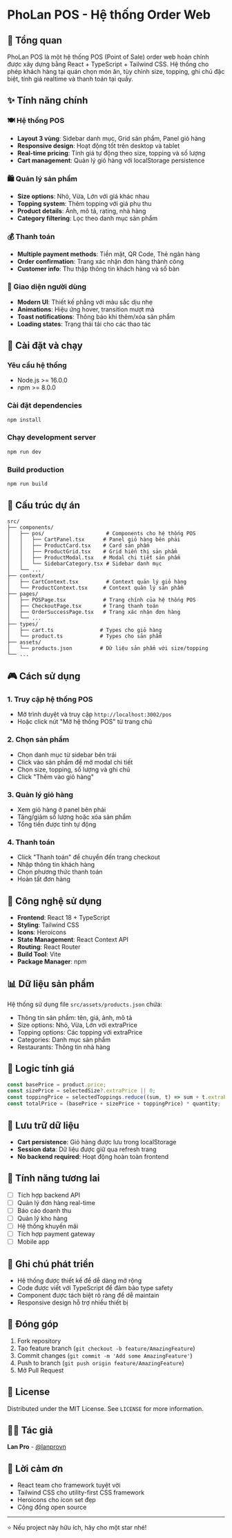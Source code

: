# PhoLan POS - Hệ thống Order Web

## 🎯 Tổng quan

PhoLan POS là một hệ thống POS (Point of Sale) order web hoàn chỉnh được xây dựng bằng React + TypeScript + Tailwind CSS. Hệ thống cho phép khách hàng tại quán chọn món ăn, tùy chỉnh size, topping, ghi chú đặc biệt, tính giá realtime và thanh toán tại quầy.

## ✨ Tính năng chính

### 🍽️ Hệ thống POS
- **Layout 3 vùng**: Sidebar danh mục, Grid sản phẩm, Panel giỏ hàng
- **Responsive design**: Hoạt động tốt trên desktop và tablet
- **Real-time pricing**: Tính giá tự động theo size, topping và số lượng
- **Cart management**: Quản lý giỏ hàng với localStorage persistence

### 🛍️ Quản lý sản phẩm
- **Size options**: Nhỏ, Vừa, Lớn với giá khác nhau
- **Topping system**: Thêm topping với giá phụ thu
- **Product details**: Ảnh, mô tả, rating, nhà hàng
- **Category filtering**: Lọc theo danh mục sản phẩm

### 💰 Thanh toán
- **Multiple payment methods**: Tiền mặt, QR Code, Thẻ ngân hàng
- **Order confirmation**: Trang xác nhận đơn hàng thành công
- **Customer info**: Thu thập thông tin khách hàng và số bàn

### 🎨 Giao diện người dùng
- **Modern UI**: Thiết kế phẳng với màu sắc dịu nhẹ
- **Animations**: Hiệu ứng hover, transition mượt mà
- **Toast notifications**: Thông báo khi thêm/xóa sản phẩm
- **Loading states**: Trạng thái tải cho các thao tác

## 🚀 Cài đặt và chạy

### Yêu cầu hệ thống
- Node.js >= 16.0.0
- npm >= 8.0.0

### Cài đặt dependencies
```bash
npm install
```

### Chạy development server
```bash
npm run dev
```

### Build production
```bash
npm run build
```

## 📁 Cấu trúc dự án

```
src/
├── components/
│   ├── pos/                    # Components cho hệ thống POS
│   │   ├── CartPanel.tsx      # Panel giỏ hàng bên phải
│   │   ├── ProductCard.tsx    # Card sản phẩm
│   │   ├── ProductGrid.tsx    # Grid hiển thị sản phẩm
│   │   ├── ProductModal.tsx   # Modal chi tiết sản phẩm
│   │   └── SidebarCategory.tsx # Sidebar danh mục
│   └── ...
├── context/
│   ├── CartContext.tsx         # Context quản lý giỏ hàng
│   └── ProductContext.tsx     # Context quản lý sản phẩm
├── pages/
│   ├── POSPage.tsx            # Trang chính của hệ thống POS
│   ├── CheckoutPage.tsx       # Trang thanh toán
│   ├── OrderSuccessPage.tsx   # Trang xác nhận đơn hàng
│   └── ...
├── types/
│   ├── cart.ts               # Types cho giỏ hàng
│   └── product.ts            # Types cho sản phẩm
├── assets/
│   └── products.json         # Dữ liệu sản phẩm với size/topping
└── ...
```

## 🎮 Cách sử dụng

### 1. Truy cập hệ thống POS
- Mở trình duyệt và truy cập `http://localhost:3002/pos`
- Hoặc click nút "Mở hệ thống POS" từ trang chủ

### 2. Chọn sản phẩm
- Chọn danh mục từ sidebar bên trái
- Click vào sản phẩm để mở modal chi tiết
- Chọn size, topping, số lượng và ghi chú
- Click "Thêm vào giỏ hàng"

### 3. Quản lý giỏ hàng
- Xem giỏ hàng ở panel bên phải
- Tăng/giảm số lượng hoặc xóa sản phẩm
- Tổng tiền được tính tự động

### 4. Thanh toán
- Click "Thanh toán" để chuyển đến trang checkout
- Nhập thông tin khách hàng
- Chọn phương thức thanh toán
- Hoàn tất đơn hàng

## 🔧 Công nghệ sử dụng

- **Frontend**: React 18 + TypeScript
- **Styling**: Tailwind CSS
- **Icons**: Heroicons
- **State Management**: React Context API
- **Routing**: React Router
- **Build Tool**: Vite
- **Package Manager**: npm

## 📊 Dữ liệu sản phẩm

Hệ thống sử dụng file `src/assets/products.json` chứa:
- Thông tin sản phẩm: tên, giá, ảnh, mô tả
- Size options: Nhỏ, Vừa, Lớn với extraPrice
- Topping options: Các topping với extraPrice
- Categories: Danh mục sản phẩm
- Restaurants: Thông tin nhà hàng

## 🎯 Logic tính giá

```typescript
const basePrice = product.price;
const sizePrice = selectedSize?.extraPrice || 0;
const toppingPrice = selectedToppings.reduce((sum, t) => sum + t.extraPrice, 0);
const totalPrice = (basePrice + sizePrice + toppingPrice) * quantity;
```

## 💾 Lưu trữ dữ liệu

- **Cart persistence**: Giỏ hàng được lưu trong localStorage
- **Session data**: Dữ liệu được giữ qua refresh trang
- **No backend required**: Hoạt động hoàn toàn frontend

## 🔮 Tính năng tương lai

- [ ] Tích hợp backend API
- [ ] Quản lý đơn hàng real-time
- [ ] Báo cáo doanh thu
- [ ] Quản lý kho hàng
- [ ] Hệ thống khuyến mãi
- [ ] Tích hợp payment gateway
- [ ] Mobile app

## 📝 Ghi chú phát triển

- Hệ thống được thiết kế để dễ dàng mở rộng
- Code được viết với TypeScript để đảm bảo type safety
- Component được tách biệt rõ ràng để dễ maintain
- Responsive design hỗ trợ nhiều thiết bị

## 🤝 Đóng góp

1. Fork repository
2. Tạo feature branch (`git checkout -b feature/AmazingFeature`)
3. Commit changes (`git commit -m 'Add some AmazingFeature'`)
4. Push to branch (`git push origin feature/AmazingFeature`)
5. Mở Pull Request

## 📄 License

Distributed under the MIT License. See `LICENSE` for more information.

## 👨‍💻 Tác giả

**Lan Pro** - [@lanprovn](https://github.com/lanprovn)

## 🙏 Lời cảm ơn

- React team cho framework tuyệt vời
- Tailwind CSS cho utility-first CSS framework
- Heroicons cho icon set đẹp
- Cộng đồng open source

---

⭐ Nếu project này hữu ích, hãy cho một star nhé!